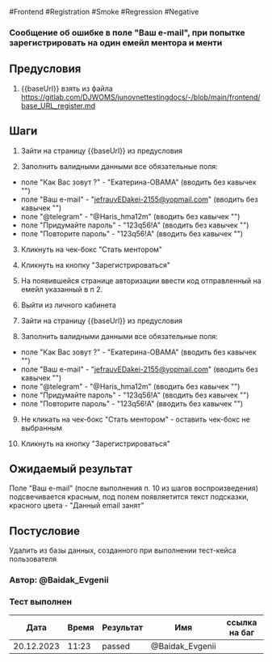 #Frontend #Registration #Smoke #Regression #Negative

### Сообщение об ошибке в поле "Ваш e-mail", при попытке зарегистрировать на один емейл ментора и менти

## Предусловия

1. {{baseUrl}} взять из файла https://gitlab.com/DJWOMS/junovnettestingdocs/-/blob/main/frontend/base_URL_register.md

## Шаги

1. Зайти на страницу {{baseUrl}} из предусловия

2. Заполнить валидными данными все обязательные поля:
- поле "Как Вас зовут ?" - "Екатерина-OBAMA" (вводить без кавычек "")
- поле "Ваш e-mail" - "jefrauvEDakei-2155@yopmail.com" (вводить без кавычек "")
- поле "@telegram" - "@Haris_hma12m" (вводить без кавычек "")
- поле "Придумайте пароль" - "123q56!A" (вводить без кавычек "")
- поле "Повторите пароль" - "123q56!A" (вводить без кавычек "")

3. Кликнуть на чек-бокс "Стать ментором"

4. Кликнуть на кнопку "Зарегистрироваться"

5. На появившейся странице авторизации ввести код отправленный на емейл указанный в п 2.

6. Выйти из личного кабинета

7. Зайти на страницу {{baseUrl}} из предусловия

8. Заполнить валидными данными все обязательные поля:
- поле "Как Вас зовут ?" - "Екатерина-OBAMA" (вводить без кавычек "")
- поле "Ваш e-mail" - "jefrauvEDakei-2155@yopmail.com" (вводить без кавычек "")
- поле "@telegram" - "@Haris_hma12m" (вводить без кавычек "")
- поле "Придумайте пароль" - "123q56!A" (вводить без кавычек "")
- поле "Повторите пароль" - "123q56!A" (вводить без кавычек "")

9. Не кликать на чек-бокс "Стать ментором" - оставить чек-бокс не выбранным

10. Кликнуть на кнопку "Зарегистрироваться"

## Ожидаемый результат

Поле "Ваш e-mail" (после выполнения п. 10 из шагов воспроизведения) подсвечивается красным, под полем появляетится текст подсказки, красного цвета - "Данный email занят" 

## Постусловие

Удалить из базы данных, созданного при выполнении тест-кейса пользователя 

### Автор: @Baidak_Evgenii

### Тест выполнен
|     Дата    | Время | Результат   |   Имя  | ссылка на баг |
|     ---     |  ---  |    ---      |   ---  |      ---      |
|  20.12.2023 | 11:23 |   passed    | @Baidak_Evgenii |      |